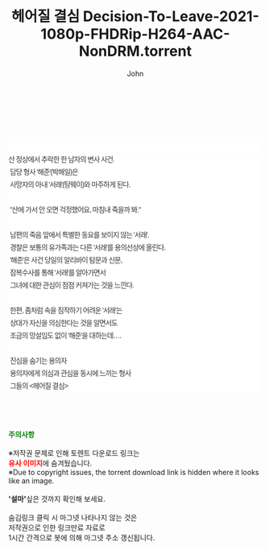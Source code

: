 ﻿---
layout: post
title:  "헤어질 결심 Decision-To-Leave-2021-1080p-FHDRip-H264-AAC-NonDRM.torrent"
author: John
categories: [ 영화 ]
tags: [  ]
image:  
description: "헤어질 결심 Decision-To-Leave-2021-1080p-FHDRip-H264-AAC-NonDRM torrent 정보 공유"
toc: true
toc_sticky: true
---

<br>
<div class="view-img">
<a class="view_image" href="http://torrentmobile61.com/bbs/view_image.php?fn=%2Fdata%2Ffile%2Fmovie%2F3735183265_pEZyBYeL_a728238c4a53cf92448d5e671f164cee2231bbab.jpg" target="_blank"><img alt="" class="img-tag" content="http://torrentmobile61.com/data/file/movie/3735183265_pEZyBYeL_a728238c4a53cf92448d5e671f164cee2231bbab.jpg" itemprop="image" src="http://torrentmobile61.com/data/file/movie/3735183265_pEZyBYeL_a728238c4a53cf92448d5e671f164cee2231bbab.jpg"/></a></div><div class="view-content" itemprop="description">
<p><br/></p><div class="title_area" style="margin:0px 0px 9px;padding:0px;list-style:none;font-family:'나눔고딕', NanumGothic, '돋움', Dotum, Helvetica, 'AppleSDGothicNeo-Medium', AppleGothic, sans-serif;height:30px;float:none;background-color:rgb(255,255,255);"><h4 class="h_story" style="margin:5px 10px 0px 0px;padding:0px;list-style:none;font-family:'돋움', sans-serif;height:18px;width:49px;background:url(&quot;https://ssl.pstatic.net/static/movie/2020/10/h_tx_sp5.png&quot;) no-repeat 0px -17px;float:left;"><strong class="blind" style="margin:0px;padding:0px;list-style:none;font-size:0px;font-family:inherit;color:inherit;width:1px;height:1px;line-height:0;">줄거리</strong></h4></div><p class="con_tx" style="margin-top:-7px;margin-bottom:-6px;list-style:none;font-size:14px;font-family:'나눔고딕', NanumGothic, '돋움', Dotum, Helvetica, 'AppleSDGothicNeo-Medium', AppleGothic, sans-serif;color:rgb(51,51,51);background-image:url(&quot;https://ssl.pstatic.net/static/movie/2014/01/blank.gif&quot;);letter-spacing:-1px;line-height:25px;background-color:rgb(255,255,255);">산 정상에서 추락한 한 남자의 변사 사건.<br style="list-style:none;font-size:12px;font-family:'돋움', sans-serif;color:rgb(0,0,0);"/> 담당 형사 '해준'(박해일)은<br style="list-style:none;font-size:12px;font-family:'돋움', sans-serif;color:rgb(0,0,0);"/> 사망자의 아내 '서래'(탕웨이)와 마주하게 된다.<br style="list-style:none;font-size:12px;font-family:'돋움', sans-serif;color:rgb(0,0,0);"/> <br style="list-style:none;font-size:12px;font-family:'돋움', sans-serif;color:rgb(0,0,0);"/> "산에 가서 안 오면 걱정했어요, 마침내 죽을까 봐."<br style="list-style:none;font-size:12px;font-family:'돋움', sans-serif;color:rgb(0,0,0);"/> <br style="list-style:none;font-size:12px;font-family:'돋움', sans-serif;color:rgb(0,0,0);"/> 남편의 죽음 앞에서 특별한 동요를 보이지 않는 '서래'.<br style="list-style:none;font-size:12px;font-family:'돋움', sans-serif;color:rgb(0,0,0);"/> 경찰은 보통의 유가족과는 다른 '서래'를 용의선상에 올린다.<br style="list-style:none;font-size:12px;font-family:'돋움', sans-serif;color:rgb(0,0,0);"/> '해준'은 사건 당일의 알리바이 탐문과 신문,<br style="list-style:none;font-size:12px;font-family:'돋움', sans-serif;color:rgb(0,0,0);"/> 잠복수사를 통해 '서래'를 알아가면서<br style="list-style:none;font-size:12px;font-family:'돋움', sans-serif;color:rgb(0,0,0);"/> 그녀에 대한 관심이 점점 커져가는 것을 느낀다.<br style="list-style:none;font-size:12px;font-family:'돋움', sans-serif;color:rgb(0,0,0);"/> <br style="list-style:none;font-size:12px;font-family:'돋움', sans-serif;color:rgb(0,0,0);"/> 한편, 좀처럼 속을 짐작하기 어려운 '서래'는<br style="list-style:none;font-size:12px;font-family:'돋움', sans-serif;color:rgb(0,0,0);"/> 상대가 자신을 의심한다는 것을 알면서도<br style="list-style:none;font-size:12px;font-family:'돋움', sans-serif;color:rgb(0,0,0);"/> 조금의 망설임도 없이 '해준'을 대하는데….<br style="list-style:none;font-size:12px;font-family:'돋움', sans-serif;color:rgb(0,0,0);"/> <br style="list-style:none;font-size:12px;font-family:'돋움', sans-serif;color:rgb(0,0,0);"/> 진심을 숨기는 용의자<br style="list-style:none;font-size:12px;font-family:'돋움', sans-serif;color:rgb(0,0,0);"/> 용의자에게 의심과 관심을 동시에 느끼는 형사<br style="list-style:none;font-size:12px;font-family:'돋움', sans-serif;color:rgb(0,0,0);"/> 그들의 &lt;헤어질 결심&gt;</p> </div>
    
<br><br><br>
<p data-ke-size="size16"><b><span style="color: green;">주의사항</span></b><br /><br />※저작권 문제로 인해 토렌트 다운로드 링크는<br /><b><span style="color: red;">유사 이미지</span></b>에 숨겨뒀습니다.<br />※Due to copyright issues, the torrent download link is hidden where it looks like an image.<br /><br /><b>'설마'</b>싶은 것까지 확인해 보세요.<br /><br />숨김링크 클릭 시 마그넷 나타나지 않는 것은<br />저작권으로 인한 링크만료 자료로<br />1시간 간격으로 봇에 의해 마그넷 주소 갱신됩니다.</p>
